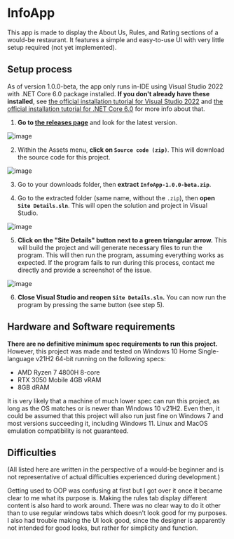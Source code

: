 # InfoApp
This app is made to display the About Us, Rules, and Rating sections of a would-be restaurant. It features a simple and easy-to-use UI with very little setup required (not yet implemented).

## Setup process
As of version 1.0.0-beta, the app only runs in-IDE using Visual Studio 2022 with .NET Core 6.0 package installed. **If you don't already have these installed**, see [the official installation tutorial for Visual Studio 2022](https://docs.microsoft.com/en-us/visualstudio/install/install-visual-studio?view=vs-2022) and [the official installation tutorial for .NET Core 6.0](https://docs.microsoft.com/en-us/dotnet/core/install/windows?tabs=net60#install-with-visual-studio) for more info about that.

1. **Go to [the releases page](https://github.com/DefinitelyRus/CS-SiteDetailsOOP/releases)** and look for the latest version.

![image](https://user-images.githubusercontent.com/72731965/161648645-add7dfdb-c648-4e3a-8e08-34ac96f42cb6.png)

2. Within the Assets menu, **click on `Source code (zip)`**. This will download the source code for this project.

![image](https://user-images.githubusercontent.com/72731965/161649128-0f03b6f4-b20a-418f-8686-959f48ffb65b.png)

3. Go to your downloads folder, then **extract `InfoApp-1.0.0-beta.zip`**.

4. Go to the extracted folder (same name, without the `.zip`), then **open `Site Details.sln`**. This will open the solution and project in Visual Studio.

![image](https://user-images.githubusercontent.com/72731965/161649412-eba9e993-8ce2-40b6-8bad-33db9e4ea876.png)

5. **Click on the "Site Details" button next to a green triangular arrow.** This will build the project and will generate necessary files to run the program. This will then run the program, assuming everything works as expected. If the program fails to run during this process, contact me directly and provide a screenshot of the issue.

![image](https://user-images.githubusercontent.com/72731965/161649852-887ac96a-0132-45cd-8a28-813043e8a351.png)

6. **Close Visual Studio and reopen `Site Details.sln`.** You can now run the program by pressing the same button (see step 5).

## Hardware and Software requirements
**There are no definitive minimum spec requirements to run this project.** However, this project was made and tested on Windows 10 Home Single-language v21H2 64-bit running on the following specs:
- AMD Ryzen 7 4800H 8-core
- RTX 3050 Mobile 4GB vRAM
- 8GB dRAM

It is very likely that a machine of much lower spec can run this project, as long as the OS matches or is newer than Windows 10 v21H2. Even then, it could be assumed that this project will also run just fine on Windows 7 and most versions succeeding it, including Windows 11. Linux and MacOS emulation compatibility is not guaranteed.

## Difficulties
(All listed here are written in the perspective of a would-be beginner and is not representative of actual difficulties experienced during development.)

Getting used to OOP was confusing at first but I got over it once it became clear to me what its purpose is. Making the rules tab display different content is also hard to work around. There was no clear way to do it other than to use regular windows tabs which doesn't look good for my purposes. I also had trouble making the UI look good, since the designer is apparently not intended for good looks, but rather for simplicity and function.
